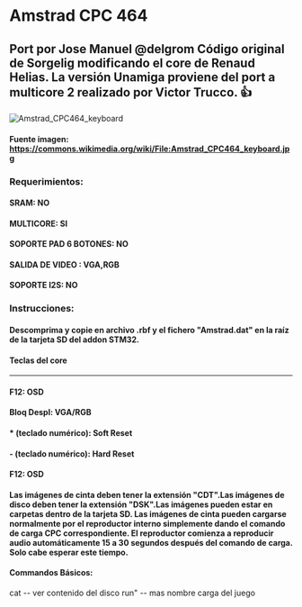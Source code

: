 # Amstrad CPC 464
## Port por Jose Manuel @delgrom Código original de Sorgelig modificando el core de Renaud Helias. La versión Unamiga proviene del port a multicore 2 realizado por Victor Trucco. :+1:

![Amstrad_CPC464_keyboard](https://user-images.githubusercontent.com/31018768/70374573-49f37400-18f4-11ea-9aac-15d1f3aee8b6.jpg)
#### Fuente imagen: https://commons.wikimedia.org/wiki/File:Amstrad_CPC464_keyboard.jpg

### Requerimientos: 

#### SRAM: NO

#### MULTICORE: SI

#### SOPORTE PAD 6 BOTONES: NO

#### SALIDA DE VIDEO : VGA,RGB

#### SOPORTE I2S: NO

### Instrucciones:

#### Descomprima y copie en archivo .rbf y el fichero "Amstrad.dat" en la raíz de la tarjeta SD del addon STM32.

#### Teclas del core
--------------------------------------
#### F12: OSD

#### Bloq Despl: VGA/RGB

#### * (teclado numérico): Soft Reset

#### - (teclado numérico): Hard Reset

#### F12: OSD


#### Las imágenes de cinta deben tener la extensión "CDT".Las imágenes de disco deben tener la extensión "DSK".Las imágenes pueden estar en carpetas dentro de la tarjeta SD. Las imágenes de cinta pueden cargarse normalmente por el reproductor interno simplemente dando el comando de carga CPC correspondiente. El reproductor comienza a reproducir audio automáticamente 15 a 30 segundos después del comando de carga. Solo cabe esperar este tiempo.

#### Commandos Básicos:

cat -- ver contenido del disco
run" -- mas nombre carga del juego 
